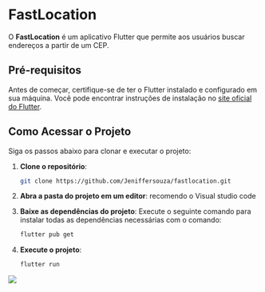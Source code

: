 # FastLocation

O **FastLocation** é um aplicativo Flutter que permite aos usuários buscar endereços a partir de um CEP. 

## Pré-requisitos

Antes de começar, certifique-se de ter o Flutter instalado e configurado em sua máquina. Você pode encontrar instruções de instalação no [site oficial do Flutter](https://flutter.dev/docs/get-started/install).

## Como Acessar o Projeto

Siga os passos abaixo para clonar e executar o projeto:

1. **Clone o repositório**:
   ```bash
   git clone https://github.com/Jeniffersouza/fastlocation.git

2. **Abra a pasta do projeto em um editor**:
   recomendo o Visual studio code

3. **Baixe as dependências do projeto**:
   Execute o seguinte comando para instalar todas as dependências necessárias com o comando:
   ```bash
   flutter pub get

4. **Execute o projeto**:
   ```bash
   flutter run

<img src="https://github.com/Jeniffersouza/fastlocation/blob/main/Screenshot_1.png">

